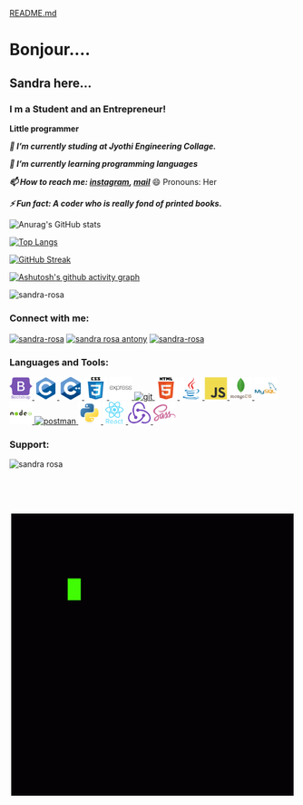 [README.md](https://github.com/Sandra-Rosa/Sandra-Rosa/files/7190038/README.md)
# Bonjour....
## Sandra here...
### I m a Student and an Entrepreneur!
**Little programmer**

***🔭 I’m currently studing at Jyothi Engineering Collage.***

***🌱 I’m currently learning programming languages***

***📫 How to reach me: [instagram](https://www.instagram.com/__zet_wounded_beast/),
                    [mail](sandraantony2002@gmail.com)***
😄 Pronouns: Her

***⚡ Fun fact: A coder who is really fond of printed books.***

![Anurag's GitHub stats](https://github-readme-stats.vercel.app/api?username=sandra-rosa&show_icons=true&theme=tokyonight)

[![Top Langs](https://github-readme-stats.vercel.app/api/top-langs/?username=sandra-rosa&show_icons=true&theme=tokyonight)](https://github.com/anuraghazra/github-readme-stats)

[![GitHub Streak](https://github-readme-streak-stats.herokuapp.com/?user=sandra-rosa&show_icons=true&theme=tokyonight)](https://git.io/streak-stats)

[![Ashutosh's github activity graph](https://activity-graph.herokuapp.com/graph?username=sandra-rosa&theme=react-dark)](https://github.com/ashutosh00710/github-readme-activity-graph)


<p align="left"> <img src="https://komarev.com/ghpvc/?username=sandra-rosa&label=Profile%20views&color=0e75b6&style=flat" alt="sandra-rosa" /> </p>

<h3 align="left">Connect with me:</h3>
<p align="left">
<a href="https://dev.to/sandra-rosa" target="blank"><img align="center" src="https://cdn.jsdelivr.net/npm/simple-icons@3.0.1/icons/dev-dot-to.svg" alt="sandra-rosa" height="30" width="40" /></a>
<a href="https://linkedin.com/in/sandra rosa antony" target="blank"><img align="center" src="https://raw.githubusercontent.com/rahuldkjain/github-profile-readme-generator/master/src/images/icons/Social/linked-in-alt.svg" alt="sandra rosa antony" height="30" width="40" /></a>
<a href="https://codesandbox.com/sandra-rosa" target="blank"><img align="center" src="https://cdn.jsdelivr.net/npm/simple-icons@3.0.1/icons/codesandbox.svg" alt="sandra-rosa" height="30" width="40" /></a>
</p>
<h3 align="left">Languages and Tools:</h3>
<p align="left"> <a href="https://getbootstrap.com" target="_blank" rel="noreferrer">
<img src="https://raw.githubusercontent.com/devicons/devicon/master/icons/bootstrap/bootstrap-plain-wordmark.svg" alt="bootstrap" width="40" height="40"/> </a> <a href="https://www.cprogramming.com/" target="_blank" rel="noreferrer">
<img src="https://raw.githubusercontent.com/devicons/devicon/master/icons/c/c-original.svg" alt="c" width="40" height="40"/> </a> <a href="https://www.w3schools.com/cpp/" target="_blank" rel="noreferrer">
<img src="https://raw.githubusercontent.com/devicons/devicon/master/icons/cplusplus/cplusplus-original.svg" alt="cplusplus" width="40" height="40"/> </a> <a href="https://www.w3schools.com/css/" target="_blank" rel="noreferrer">
<img src="https://raw.githubusercontent.com/devicons/devicon/master/icons/css3/css3-original-wordmark.svg" alt="css3" width="40" height="40"/> </a> <a href="https://expressjs.com" target="_blank" rel="noreferrer">
<img src="https://raw.githubusercontent.com/devicons/devicon/master/icons/express/express-original-wordmark.svg" alt="express" width="40" height="40"/> </a> <a href="https://git-scm.com/" target="_blank" rel="noreferrer">
<img src="https://www.vectorlogo.zone/logos/git-scm/git-scm-icon.svg" alt="git" width="40" height="40"/> </a> <a href="https://www.w3.org/html/" target="_blank" rel="noreferrer"> 
<img src="https://raw.githubusercontent.com/devicons/devicon/master/icons/html5/html5-original-wordmark.svg" alt="html5" width="40" height="40"/> </a> <a href="https://www.java.com" target="_blank" rel="noreferrer"> 
<img src="https://raw.githubusercontent.com/devicons/devicon/master/icons/java/java-original.svg" alt="java" width="40" height="40"/> </a> <a href="https://developer.mozilla.org/en-US/docs/Web/JavaScript" target="_blank" rel="noreferrer"> 
<img src="https://raw.githubusercontent.com/devicons/devicon/master/icons/javascript/javascript-original.svg" alt="javascript" width="40" height="40"/> </a> <a href="https://www.mongodb.com/" target="_blank" rel="noreferrer">
<img src="https://raw.githubusercontent.com/devicons/devicon/master/icons/mongodb/mongodb-original-wordmark.svg" alt="mongodb" width="40" height="40"/> </a> <a href="https://www.mysql.com/" target="_blank" rel="noreferrer">
<img src="https://raw.githubusercontent.com/devicons/devicon/master/icons/mysql/mysql-original-wordmark.svg" alt="mysql" width="40" height="40"/> </a> <a href="https://nodejs.org" target="_blank" rel="noreferrer"> 
<img src="https://raw.githubusercontent.com/devicons/devicon/master/icons/nodejs/nodejs-original-wordmark.svg" alt="nodejs" width="40" height="40"/> </a> <a href="https://postman.com" target="_blank" rel="noreferrer">
<img src="https://www.vectorlogo.zone/logos/getpostman/getpostman-icon.svg" alt="postman" width="40" height="40"/> </a> <a href="https://www.python.org" target="_blank" rel="noreferrer"> 
<img src="https://raw.githubusercontent.com/devicons/devicon/master/icons/python/python-original.svg" alt="python" width="40" height="40"/> </a> <a href="https://reactjs.org/" target="_blank" rel="noreferrer"> 
<img src="https://raw.githubusercontent.com/devicons/devicon/master/icons/react/react-original-wordmark.svg" alt="react" width="40" height="40"/> </a> <a href="https://redux.js.org" target="_blank" rel="noreferrer">
<img src="https://raw.githubusercontent.com/devicons/devicon/master/icons/redux/redux-original.svg" alt="redux" width="40" height="40"/> </a> <a href="https://sass-lang.com" target="_blank" rel="noreferrer">
<img src="https://raw.githubusercontent.com/devicons/devicon/master/icons/sass/sass-original.svg" alt="sass" width="40" height="40"/> </a> </p>







<h3 align="left">Support:</h3>
<p><a href="https://www.buymeacoffee.com/sandra rosa"> <img align="left" src="https://cdn.buymeacoffee.com/buttons/v2/default-yellow.png" height="50" width="210" alt="sandra rosa" /></a></p><br><br>


<br><br>
<p align="center">
   <img src="https://github.com/Sandra-Rosa/Sandra-Rosa/blob/main/0660efe82fa3da42ed56eef013171835.gif?raw=true"  />


</p>
